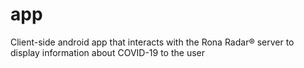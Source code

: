 # app
Client-side android app that interacts with the Rona Radar® server to display information about COVID-19 to the user
